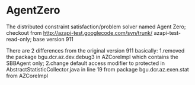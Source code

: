 # AgentZero
The distributed constraint satisfaction/problem solver named Agent Zero;
checkout from http://azapi-test.googlecode.com/svn/trunk/ azapi-test-read-only;
base version 911

There are 2 differences from the original version 911 basically:
1.removed the package bgu.dcr.az.dev.debug3 in AZCoreImpl which contains the SBBAgent only;
2.change default access modifier to protected in AbstractStatisticCollector.java in line 19 from package bgu.dcr.az.exen.stat from AZCoreImpl
